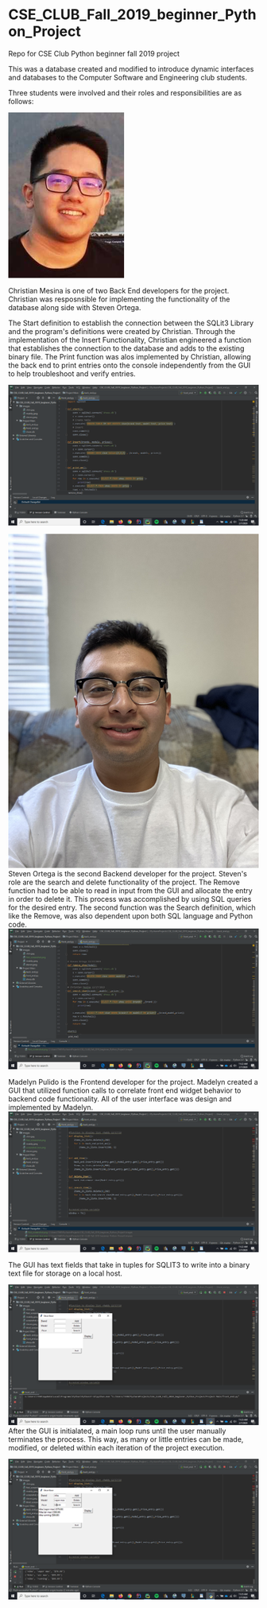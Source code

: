 # CSE_CLUB_Fall_2019_beginner_Python_Project
Repo for CSE Club Python beginner fall 2019 project

This was a database created and modified to introduce dynamic interfaces and databases to the 
Computer Software and Engineering club students.

Three students were involved and their roles and responsibilities are as follows:

![chris](https://github.com/r0meroh/CSE_CLUB_Fall_2019_beginner_Python_Project/blob/master/images/chris.jpg)

Christian Mesina is one of two Back End developers for the project. Christian was resposnsible
for implementing the functionality of the database along side with Steven Ortega.

The Start definition to establish the connection between the SQLit3 Library and the 
program's definitions were created by Christian.
Through the implementation of the Insert Functionality, Christian engineered a 
function that establishes the connection to the database and adds to the existing binary
file.
The Print function was alos implemented by Christian, allowing the back end to print 
entries onto the console independently from the GUI to help troubleshoot and verify
entries.

![first](https://github.com/r0meroh/CSE_CLUB_Fall_2019_beginner_Python_Project/blob/master/images/first_screenshot.png)

![steven](https://github.com/r0meroh/CSE_CLUB_Fall_2019_beginner_Python_Project/blob/master/images/steven2.jpeg)
Steven Ortega is the second Backend developer for the project. 
Steven's role are the search and delete functionality of the project.
The Remove function had to be able to read in input from the GUI and allocate the entry in order to delete it.
This process was accomplished by using SQL queries for the desired entry.
The second function was the Search definition, which like the Remove, was also dependent upon both SQL language
and Python code.
![two](https://github.com/r0meroh/CSE_CLUB_Fall_2019_beginner_Python_Project/blob/master/images/screenshot_two.png)



Madelyn Pulido is the Frontend developer for the project. Madelyn created a GUI that utilized function calls to correlate 
front end widget behavior to backend code functionality. All of the user interface was design and implemented by Madelyn.
![three](https://github.com/r0meroh/CSE_CLUB_Fall_2019_beginner_Python_Project/blob/master/images/third_screenshot.png)

The GUI has text fields that take in tuples for SQLIT3 to write into a binary text file for storage on a local host.

![four](https://github.com/r0meroh/CSE_CLUB_Fall_2019_beginner_Python_Project/blob/master/images/fourth.png)
After the GUI is initialated, a main loop runs until the user manually terminates the process. This way, as many or little entries 
can be made, modified, or deleted within each iteration of the project execution.

![last](https://github.com/r0meroh/CSE_CLUB_Fall_2019_beginner_Python_Project/blob/master/images/fifth.png)





